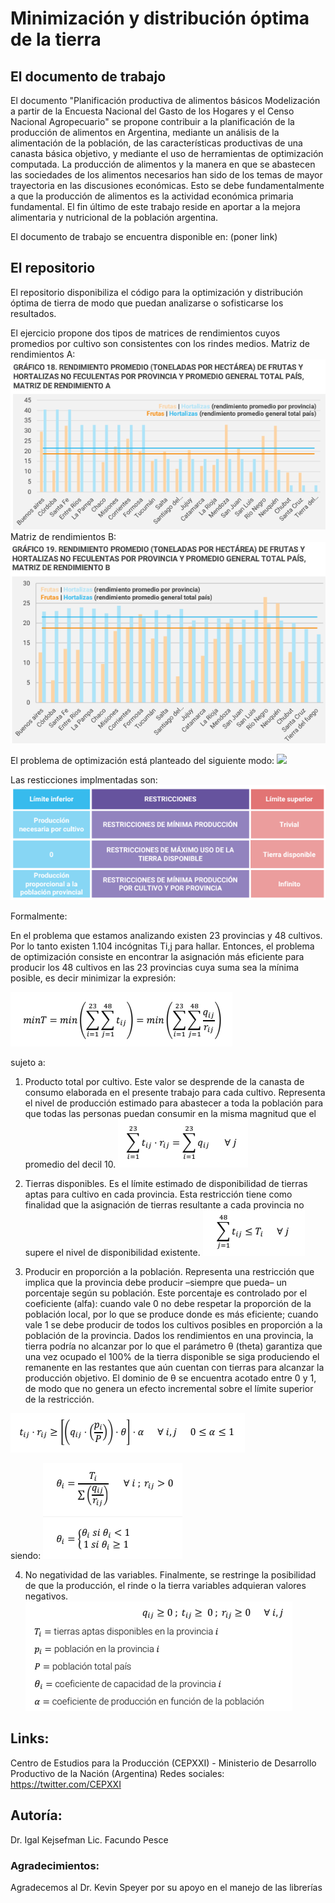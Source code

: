 # Minimización y distribución óptima de la tierra

## El documento de trabajo
El documento "Planificación productiva de alimentos básicos Modelización a partir de la Encuesta Nacional del Gasto de los Hogares y
el Censo Nacional Agropecuario" se propone contribuir a la planificación de la producción de alimentos en Argentina, mediante un análisis
de la alimentación de la población, de las características productivas de una canasta básica objetivo, y
mediante el uso de herramientas de optimización computada. La producción de alimentos y la manera en que se 
abastecen las sociedades de los alimentos necesarios han sido de los temas de mayor trayectoria en las discusiones económicas.
Esto se debe fundamentalmente a que la producción de alimentos es la actividad económica primaria fundamental. 
El fin último de este trabajo reside en aportar a la mejora alimentaria y nutricional de la población argentina.


El documento de trabajo se encuentra disponible en: (poner link)

## El repositorio
El repositorio disponibiliza el código para la optimización y distribución óptima de tierra de modo que puedan analizarse o sofisticarse los resultados.

El ejercicio propone dos tipos de matrices de rendimientos cuyos promedios por cultivo son consistentes con los rindes medios.
Matriz de rendimientos A:
![](https://github.com/CEProduccionXXI/optimizacion_tierra/blob/main/intuitivo/Matriz%20de%20rendimientos%20A.PNG?raw=true)
Matriz de rendimientos B:
![](https://github.com/CEProduccionXXI/optimizacion_tierra/blob/main/intuitivo/Matriz%20de%20rendimientos%20B.PNG?raw=true)

El problema de optimización está planteado del siguiente modo:
![](https://github.com/CEProduccionXXI/optimizacion_tierra/blob/main/intuitivo/Problema%20de%20minimización.PNG?raw=true)

Las resticciones implmentadas son:
![](https://github.com/CEProduccionXXI/optimizacion_tierra/blob/main/intuitivo/Restricciones.PNG?raw=true)

Formalmente:

En el problema que estamos analizando existen 23 provincias y 48 cultivos. Por lo tanto existen
1.104 incógnitas Ti,j para hallar. Entonces, el problema de optimización consiste en encontrar
la asignación más eficiente para producir los 48 cultivos en las 23 provincias cuya suma sea la
mínima posible, es decir minimizar la expresión:

![](https://github.com/CEProduccionXXI/optimizacion_tierra/blob/main/intuitivo/optimo.PNG?raw=true)

sujeto a:
1. Producto total por cultivo. Este valor se desprende de la canasta de consumo elaborada en
el presente trabajo para cada cultivo. Representa el nivel de producción estimado para
abastecer a toda la población para que todas las personas puedan consumir en la misma
magnitud que el promedio del decil 10.
![](https://github.com/CEProduccionXXI/optimizacion_tierra/blob/main/intuitivo/restriccion1.PNG?raw=true)

2. Tierras disponibles. Es el límite estimado de disponibilidad de tierras aptas para cultivo en
cada provincia. Esta restricción tiene como finalidad que la asignación de tierras resultante
a cada provincia no supere el nivel de disponibilidad existente.
![](https://github.com/CEProduccionXXI/optimizacion_tierra/blob/main/intuitivo/restriccion2.PNG?raw=true)

3. Producir en proporción a la población. Representa una restricción que implica que la
provincia debe producir –siempre que pueda– un porcentaje según su población. Este
porcentaje es controlado por el coeficiente (alfa): cuando vale 0 no debe respetar la
proporción de la población local, por lo que se produce donde es más eficiente; cuando vale
1 se debe producir de todos los cultivos posibles en proporción a la población de la provincia.
Dados los rendimientos en una provincia, la tierra podría no alcanzar por lo que el parámetro
θ (theta) garantiza que una vez ocupado el 100% de la tierra disponible se siga produciendo
el remanente en las restantes que aún cuentan con tierras para alcanzar la producción
objetivo. El dominio de θ se encuentra acotado entre 0 y 1, de modo que no genera un efecto
incremental sobre el límite superior de la restricción.

![](https://github.com/CEProduccionXXI/optimizacion_tierra/blob/main/intuitivo/restriccion3.PNG?raw=true)

siendo: 
![](https://github.com/CEProduccionXXI/optimizacion_tierra/blob/main/intuitivo/siendo.PNG?raw=true)


4. No negatividad de las variables. Finalmente, se restringe la posibilidad de que la producción,
el rinde o la tierra variables adquieran valores negativos.
![](https://github.com/CEProduccionXXI/optimizacion_tierra/blob/main/intuitivo/noneg.png?raw=true)


## Links:
Centro de Estudios para la Producción (CEPXXI) - Ministerio de Desarrollo Productivo de la Nación (Argentina)
Redes sociales: https://twitter.com/CEPXXI


## Autoría:
Dr. Igal Kejsefman
Lic. Facundo Pesce

### Agradecimientos:
Agradecemos al Dr. Kevin Speyer por su apoyo en el manejo de las librerías



